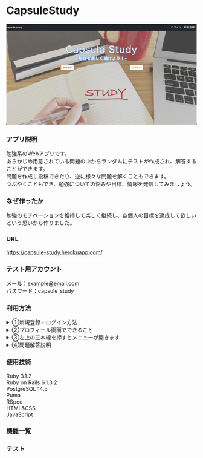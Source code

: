 # CapsuleStudy

![トップページ](./readme1.png)

### アプリ説明
勉強系のWebアプリです。<br>
あらかじめ用意されている問題の中からランダムにテストが作成され、解答することができます。<br>
問題を作成し投稿できたり、逆に様々な問題を解くこともできます。<br>
つぶやくこともでき、勉強についての悩みや目標、情報を発信してみましょう。

### なぜ作ったか
勉強のモチベーションを維持して楽しく継続し、各個人の目標を達成して欲しいという思いから作りました。

### URL
https://capsule-study.herokuapp.com/

### テスト用アカウント
メール：example@email.com<br>
パスワード：capsule_study

### 利用方法
<details>
<summary>①新規登録・ログイン方法</summary><br>

- **新規登録方法**
  メールアドレス、パスワード、ニックネームを入力してください。
- **ログイン**

</details>

<details>
<summary>②プロフィール画面でできること</summary><br>



- **プロフィール編集**<br>
  「プロフィール編集」ボタンをクリックすることで以下のことができます
  - ユーザーネームの編集
  - 自己紹介文の作成
  - 目標を記入
  - ユーザー画像の編集
  <br>
- **マイリスト確認**<br>
	「マイリスト」をクリックするとマイリストに登録した問題を確認できます<br>
  <br>
- **投稿一覧表示**<br>
	投稿した内容の確認、編集、削除ができます<br>
  <br>
- **問題一覧表示**<br>
	投稿した問題の確認、編集、削除ができます<br>
  </details>

<details>
<summary>③左上の三本線を押すとメニューが開きます</summary><br>


- **管理者の問題**<br>
	あらかじめ用意されている問題の中からランダムに10題選ばれ、解答できます。<br>
  <br>
- **投稿された問題**<br>
	他のユーザーが作成/投稿した問題を解くことができます。<br>
  <br>
- **問題作成/投稿**<br>
	自分で考えた問題を作成し、投稿することができます。<br>
  <br>
- **お問い合わせ**<br>
	質問や、要望などを問い合わせることができます。<br>
  <br>
- **現在のポイント**<br>
	現在持っているポイント数の確認ができます。<br>
  </details>

<details>
<summary>④問題解答説明</summary><br>


- **ポイントについて**<br>
  一つの問題につき100pt消費<br>
  問題解答後獲得ポイントは以下の通り<br>
  テーブルでせつめい<br>
  <br>
- **制限時間**<br>
	制限時間は10分です<br>
  <br>
- **解答方法**<br>
	問題は全て四肢択一問題です。<br>
	正解だと思うチェックボックスを一つ選択してください。(複数選択すると、不正解になります)<br>
	解答が終わったら、解答終了ボタンを押して解答を終了します。<br>
  <br>
- **解答結果**<br>
	正解数と獲得ポイントが表示され、問題の正解を確認できます。<br>
  </details>

### 使用技術
Ruby 3.1.2<br>
Ruby on Rails 6.1.3.2<br>
PostgreSQL 14.5<br>
Puma<br>
RSpec<br>
HTML&CSS<br>
JavaScript

### 機能一覧

### テスト

